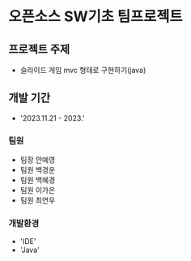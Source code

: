 # 오픈소스 SW기초 팀프로젝트

## 프로젝트 주제
- 슬라이드 게임 mvc 형태로 구현하기(java)

## 개발 기간
- '2023.11.21 - 2023.'

### 팀원
- 팀장 안예영
- 팀원 백경운
- 팀원 백혜경
- 팀원 이가은
- 팀원 최연우

### 개발환경
- 'IDE'
- 'Java'
